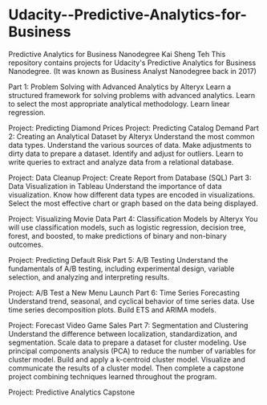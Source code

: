 # Udacity--Predictive-Analytics-for-Business

Predictive Analytics for Business Nanodegree
Kai Sheng Teh
This repository contains projects for Udacity's Predictive Analytics for Business Nanodegree. (It was known as Business Analyst Nanodegree back in 2017)

Part 1: Problem Solving with Advanced Analytics by Alteryx
Learn a structured framework for solving problems with advanced analytics. Learn to select the most appropriate analytical methodology. Learn linear regression.

Project: Predicting Diamond Prices
Project: Predicting Catalog Demand
Part 2: Creating an Analytical Dataset by Alteryx
Understand the most common data types. Understand the various sources of data. Make adjustments to dirty data to prepare a dataset. Identify and adjust for outliers. Learn to write queries to extract and analyze data from a relational database.

Project: Data Cleanup
Project: Create Report from Database (SQL)
Part 3: Data Visualization in Tableau
Understand the importance of data visualization. Know how different data types are encoded in visualizations. Select the most effective chart or graph based on the data being displayed.

Project: Visualizing Movie Data
Part 4: Classification Models by Alteryx
You will use classification models, such as logistic regression, decision tree, forest, and boosted, to make predictions of binary and non-binary outcomes.

Project: Predicting Default Risk
Part 5: A/B Testing
Understand the fundamentals of A/B testing, including experimental design, variable selection, and analyzing and interpreting results.

Project: A/B Test a New Menu Launch
Part 6: Time Series Forecasting
Understand trend, seasonal, and cyclical behavior of time series data. Use time series decomposition plots. Build ETS and ARIMA models.

Project: Forecast Video Game Sales
Part 7: Segmentation and Clustering
Understand the difference between localization, standardization, and segmentation. Scale data to prepare a dataset for cluster modeling. Use principal components analysis (PCA) to reduce the number of variables for cluster model. Build and apply a k-centroid cluster model. Visualize and communicate the results of a cluster model. Then complete a capstone project combining techniques learned throughout the program.

Project: Predictive Analytics Capstone
